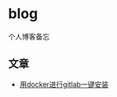 # blog
个人博客备忘

## 文章
- [用docker进行gitlab一键安装](https://github.com/futurefeeling/blog/blob/master/tools/gitlab.md)
